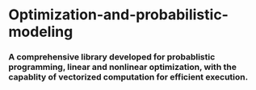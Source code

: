 # Optimization-and-probabilistic-modeling
### A comprehensive library developed for probablistic programming, linear and nonlinear optimization, with the capablity of vectorized computation for efficient execution.
